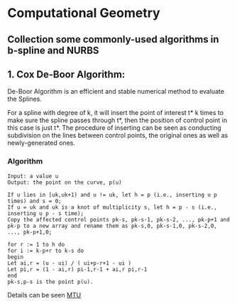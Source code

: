 Computational Geometry
====
Collection some commonly-used algorithms in b-spline and NURBS
----

## 1. Cox De-Boor Algorithm:
De-Boor Algorithm is an efficient and stable numerical method to evaluate the Splines.

For a spline with degree of k, it will insert the point of interest t* k times to make sure the spline passes through t*, then the position of control point in this case is just t*. The procedure of inserting can be seen as conducting subdivision on the lines between control points, the original ones as well as newly-generated ones.

### Algorithm 
```
Input: a value u 
Output: the point on the curve, p(u) 

If u lies in [uk,uk+1) and u != uk, let h = p (i.e., inserting u p times) and s = 0; 
If u = uk and uk is a knot of multiplicity s, let h = p - s (i.e., inserting u p - s time); 
Copy the affected control points pk-s, pk-s-1, pk-s-2, ..., pk-p+1 and pk-p to a new array and rename them as pk-s,0, pk-s-1,0, pk-s-2,0, ..., pk-p+1,0; 

for r := 1 to h do 
for i := k-p+r to k-s do 
begin 
Let ai,r = (u - ui) / ( ui+p-r+1 - ui ) 
Let pi,r = (1 - ai,r) pi-1,r-1 + ai,r pi,r-1 
end 
pk-s,p-s is the point p(u).
```
Details can be seen [MTU](https://pages.mtu.edu/~shene/COURSES/cs3621/NOTES/spline/de-Boor.html)

